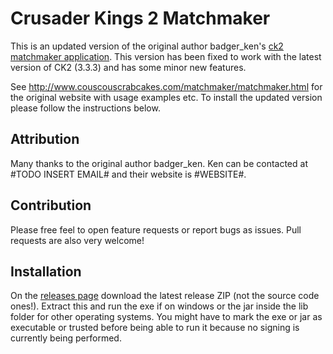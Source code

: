 # Crusader Kings 2 Matchmaker

This is an updated version of the original author badger_ken's [ck2 matchmaker application](http://www.couscouscrabcakes.com/matchmaker/matchmaker.html). This version has been fixed to work with the latest version of CK2 (3.3.3) and has some minor new features. 

See http://www.couscouscrabcakes.com/matchmaker/matchmaker.html for the original website with usage examples etc. To install the updated version please follow the instructions below. 

## Attribution
Many thanks to the original author badger_ken. Ken can be contacted at #TODO INSERT EMAIL# and their website is #WEBSITE#.

## Contribution
Please free feel to open feature requests or report bugs as issues. Pull requests are also very welcome! 

## Installation
On the [releases page](https://github.com/nigel-gott/ck2_matchmaker/releases) download the latest release ZIP (not the source code ones!). Extract this and run the exe if on windows or the jar inside the lib folder for other operating systems. You might have to mark the exe or jar as executable or trusted before being able to run it because no signing is currently being performed. 

